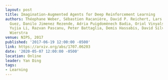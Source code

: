 ```yaml
---
layout: post
title: Imagination-Augmented Agents for Deep Reinforcement Learning
authors: Théophane Weber, Sébastien Racanière, David P. Reichert, Lars Buesing, Arthur
  Guez, Danilo Jimenez Rezende, Adria Puigdomènech Badia, Oriol Vinyals, Nicolas Heess,
  Yujia Li, Razvan Pascanu, Peter Battaglia, Demis Hassabis, David Silver, and Daan
  Wierstra
venue: NIPS, 2017
published: '2017-06-19 12:00:00 -0500'
link: https://arxiv.org/abs/1707.06203
date: '2020-05-07 12:00:00 -0500'
location: Online
leader: Yan Ding
tags:
- Learning
---
```

